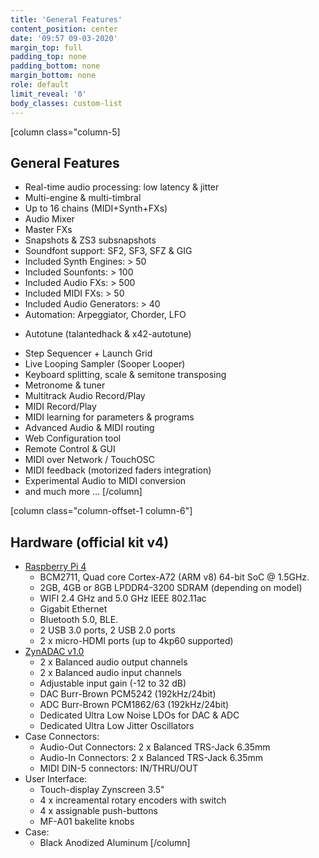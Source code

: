 ```yaml
---
title: 'General Features'
content_position: center
date: '09:57 09-03-2020'
margin_top: full
padding_top: none
padding_bottom: none
margin_bottom: none
role: default
limit_reveal: '0'
body_classes: custom-list
---
```


[column class="column-5]
## General Features
* Real-time audio processing: low latency & jitter
* Multi-engine & multi-timbral
* Up to 16 chains (MIDI+Synth+FXs)
* Audio Mixer
* Master FXs
* Snapshots & ZS3 subsnapshots
* Soundfont support: SF2, SF3, SFZ & GIG
* Included Synth Engines: > 50
* Included Sounfonts: > 100
* Included Audio FXs: > 500
* Included MIDI FXs: > 50
* Included Audio Generators: > 40
* Automation: Arpeggiator, Chorder, LFO
+ Autotune (talantedhack & x42-autotune)
* Step Sequencer + Launch Grid
* Live Looping Sampler (Sooper Looper)
* Keyboard splitting, scale & semitone transposing
* Metronome & tuner
* Multitrack Audio Record/Play
* MIDI Record/Play
* MIDI learning for parameters & programs
* Advanced Audio & MIDI routing
* Web Configuration tool
* Remote Control & GUI
* MIDI over Network / TouchOSC
* MIDI feedback (motorized faders integration)
* Experimental Audio to MIDI conversion
* and much more ...
[/column]

[column  class="column-offset-1 column-6"]
## Hardware (official kit v4)
* [Raspberry Pi 4](https://www.raspberrypi.org/products/raspberry-pi-4-model-b/specifications/)
    * BCM2711, Quad core Cortex-A72 (ARM v8) 64-bit SoC @ 1.5GHz.
    * 2GB, 4GB or 8GB LPDDR4-3200 SDRAM (depending on model)
    * WIFI 2.4 GHz and 5.0 GHz IEEE 802.11ac
    * Gigabit Ethernet
    * Bluetooth 5.0, BLE.
    * 2 USB 3.0 ports, 2 USB 2.0 ports
    * 2 x micro-HDMI ports (up to 4kp60 supported)
* [ZynADAC v1.0](https://blog.zynthian.org/2021/05/zynadac-v1-0-an-open-hardware-soundcard-for-zynthian/)
    * 2 x Balanced audio output channels
    * 2 x Balanced audio input channels
    * Adjustable input gain (-12 to 32 dB)
    * DAC Burr-Brown PCM5242 (192kHz/24bit)
    * ADC Burr-Brown PCM1862/63 (192kHz/24bit)
    * Dedicated Ultra Low Noise LDOs for DAC & ADC
    * Dedicated Ultra Low Jitter Oscillators
* Case Connectors:
    * Audio-Out Connectors: 2 x Balanced TRS-Jack 6.35mm
    * Audio-In Connectors: 2 x Balanced TRS-Jack 6.35mm
    * MIDI DIN-5 connectors: IN/THRU/OUT
* User Interface:
    * Touch-display Zynscreen 3.5"
    * 4 x increamental rotary encoders with switch
    * 4 x assignable push-buttons
    * MF-A01 bakelite knobs
* Case: 
    * Black Anodized Aluminum
[/column]
